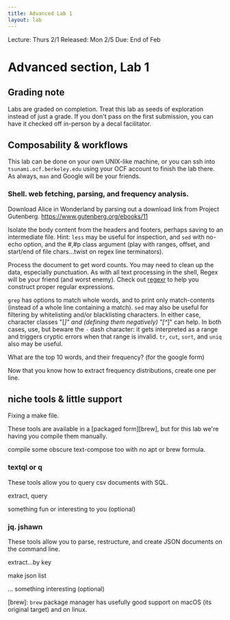 ```yaml
---
title: Advanced Lab 1
layout: lab
---
```


Lecture: Thurs 2/1
Released: Mon 2/5
Due: End of Feb

# Advanced section, Lab 1
## Grading note
Labs are graded on completion. Treat this lab as seeds of exploration instead of just a grade. If you don't pass on the first submission, you can have it checked off in-person by a decal facilitator.

## Composability & workflows
This lab can be done on your own UNIX-like machine, or you can ssh into `tsunami.ocf.berkeley.edu` using your OCF account to finish the lab there. As always, `man` and Google will be your friends.

### Shell. web fetching, parsing, and frequency analysis.
Download Alice in Wonderland by parsing out a download link from Project Gutenberg.
    https://www.gutenberg.org/ebooks/11

Isolate the body content from the headers and footers, perhaps saving to an intermediate file. 
Hint: `less` may be useful for inspection, and `sed` with no-echo option, and the #,#p class argument (play with ranges, offset, and start/end of file chars...twist on regex line terminators).

Process the document to get word counts. You may need to clean up the data, especially punctuation. As with all text processing in the shell, Regex will be your friend (and worst enemy). Check out [regexr](https://regexr.com/) to help you construct proper regular expressions.

`grep` has options to match whole words, and to print only match-contents (instead of a whole line containing a match). `sed` may also be useful for filtering by whitelisting and/or blacklisting characters. In either case, character classes "[_]" and (defining them negatively) "[^_]" can help. In both cases, use, but beware the `-` dash character: it gets interpreted as a range and triggers cryptic errors when that range is invalid. `tr`, `cut`, `sort`, and `uniq` also may be
useful.

What are the top 10 words, and their frequency? (for the google form)

Now that you know how to extract frequency distributions, create one per line. 


## niche tools & little support
Fixing a make file.

These tools are available in a [packaged form][brew], but for this lab we're having you compile them manually.


compile some obscure text-compose too with no apt or brew formula.

### textql or q
These tools allow you to query csv documents with SQL. 

extract, query

something fun or interesting to you (optional)

### jq. jshawn
These tools allow you to parse, restructure, and create JSON documents on the command line. 

extract...by key

make json list

... something interesting (optional)


[brew]:  `brew` package manager has usefully good support on macOS (its original target) and on linux. 

